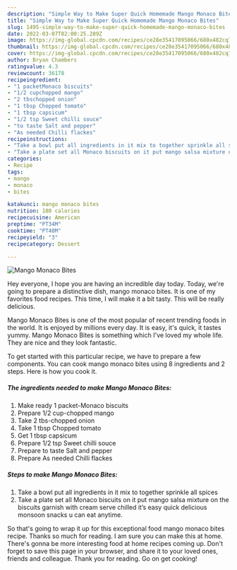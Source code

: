 ```yaml
---
description: "Simple Way to Make Super Quick Homemade Mango Monaco Bites"
title: "Simple Way to Make Super Quick Homemade Mango Monaco Bites"
slug: 1495-simple-way-to-make-super-quick-homemade-mango-monaco-bites
date: 2022-03-07T02:00:25.289Z
image: https://img-global.cpcdn.com/recipes/ce28e35417095066/680x482cq70/mango-monaco-bites-recipe-main-photo.jpg
thumbnail: https://img-global.cpcdn.com/recipes/ce28e35417095066/680x482cq70/mango-monaco-bites-recipe-main-photo.jpg
cover: https://img-global.cpcdn.com/recipes/ce28e35417095066/680x482cq70/mango-monaco-bites-recipe-main-photo.jpg
author: Bryan Chambers
ratingvalue: 4.3
reviewcount: 36178
recipeingredient:
- "1 packetMonaco biscuits"
- "1/2 cupchopped mango"
- "2 tbschopped onion"
- "1 tbsp Chopped tomato"
- "1 tbsp capsicum"
- "1/2 tsp Sweet chilli souce"
- "to taste Salt and pepper"
- "As needed Chilli flackes"
recipeinstructions:
- "Take a bowl put all ingredients in it mix to together sprinkle all spices"
- "Take a plate set all Monaco biscuits on it put mango salsa mixture on the biscuits garnish with cream serve chilled it’s easy quick delicious monsoon snacks u can eat anytime."
categories:
- Recipe
tags:
- mango
- monaco
- bites

katakunci: mango monaco bites 
nutrition: 180 calories
recipecuisine: American
preptime: "PT34M"
cooktime: "PT40M"
recipeyield: "3"
recipecategory: Dessert

---
```



![Mango Monaco Bites](https://img-global.cpcdn.com/recipes/ce28e35417095066/680x482cq70/mango-monaco-bites-recipe-main-photo.jpg)

Hey everyone, I hope you are having an incredible day today. Today, we're going to prepare a distinctive dish, mango monaco bites. It is one of my favorites food recipes. This time, I will make it a bit tasty. This will be really delicious.



Mango Monaco Bites is one of the most popular of recent trending foods in the world. It is enjoyed by millions every day. It is easy, it's quick, it tastes yummy. Mango Monaco Bites is something which I've loved my whole life. They are nice and they look fantastic.


To get started with this particular recipe, we have to prepare a few components. You can cook mango monaco bites using 8 ingredients and 2 steps. Here is how you cook it.

<!--inarticleads1-->

##### The ingredients needed to make Mango Monaco Bites:

1. Make ready 1 packet-Monaco biscuits
1. Prepare 1/2 cup-chopped mango
1. Take 2 tbs-chopped onion
1. Take 1 tbsp Chopped tomato
1. Get 1 tbsp capsicum
1. Prepare 1/2 tsp Sweet chilli souce
1. Prepare to taste Salt and pepper
1. Prepare As needed Chilli flackes




<!--inarticleads2-->

##### Steps to make Mango Monaco Bites:

1. Take a bowl put all ingredients in it mix to together sprinkle all spices
1. Take a plate set all Monaco biscuits on it put mango salsa mixture on the biscuits garnish with cream serve chilled it’s easy quick delicious monsoon snacks u can eat anytime.




So that's going to wrap it up for this exceptional food mango monaco bites recipe. Thanks so much for reading. I am sure you can make this at home. There's gonna be more interesting food at home recipes coming up. Don't forget to save this page in your browser, and share it to your loved ones, friends and colleague. Thank you for reading. Go on get cooking!
